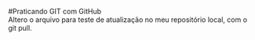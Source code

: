 #Praticando GIT com GitHub <br>
Altero o arquivo para teste de atualização no meu repositório local, com o git pull.
